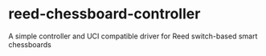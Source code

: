 # reed-chessboard-controller
A simple controller and UCI compatible driver for Reed switch-based smart chessboards

